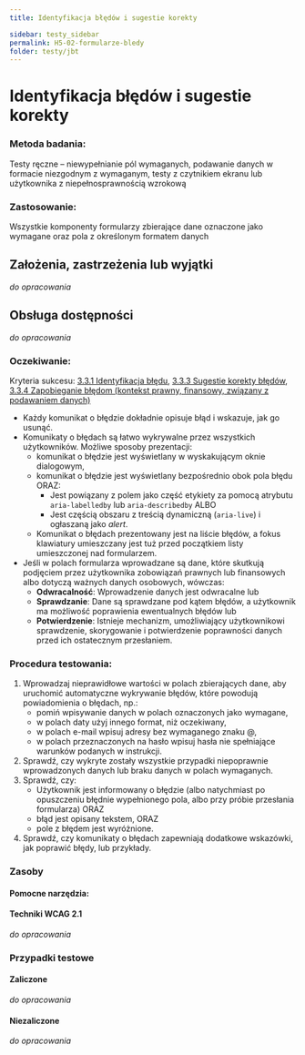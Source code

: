 ```yaml
---
title: Identyfikacja błędów i sugestie korekty

sidebar: testy_sidebar
permalink: H5-02-formularze-bledy
folder: testy/jbt
---
```



# Identyfikacja błędów i sugestie korekty

### Metoda badania:
Testy ręczne – niewypełnianie pól wymaganych, podawanie danych w formacie niezgodnym z wymaganym, testy z czytnikiem ekranu lub użytkownika z niepełnosprawnością wzrokową  

### Zastosowanie:
Wszystkie komponenty formularzy zbierające dane oznaczone jako wymagane oraz pola z  określonym formatem danych

## Założenia, zastrzeżenia lub wyjątki
_do opracowania_

## Obsługa dostępności
_do opracowania_

### Oczekiwanie:
Kryteria sukcesu: [3.3.1 Identyfikacja błędu](https://wcag.lepszyweb.pl/#error-identification), [3.3.3 Sugestie korekty błędów](https://wcag.lepszyweb.pl/#error-suggestion), [3.3.4 Zapobieganie błędom (kontekst prawny, finansowy, związany z podawaniem danych)](https://wcag.lepszyweb.pl/#error-prevention-legal-financial-data)
-	Każdy komunikat o błędzie dokładnie opisuje błąd i wskazuje, jak go usunąć.
-	Komunikaty o błędach są łatwo wykrywalne przez wszystkich użytkowników. Możliwe sposoby prezentacji:
    - komunikat o błędzie jest wyświetlany w wyskakującym oknie dialogowym,
    - komunikat o błędzie jest wyświetlany bezpośrednio obok pola błędu ORAZ:
      - Jest powiązany z polem jako część etykiety za pomocą atrybutu `aria-labelledby` lub `aria-describedby` ALBO
      - Jest częścią obszaru z treścią dynamiczną (`aria-live`) i ogłaszaną jako *alert*.
    - Komunikat o błędach prezentowany jest na liście błędów, a fokus klawiatury umieszczany jest tuż przed początkiem listy umieszczonej nad formularzem.
-	Jeśli w polach formularza wprowadzane są dane, które skutkują podjęciem przez użytkownika zobowiązań prawnych lub finansowych albo dotyczą ważnych danych osobowych, wówczas:
    - **Odwracalność**: Wprowadzenie danych jest odwracalne lub
    - **Sprawdzanie**: Dane są sprawdzane pod kątem błędów, a użytkownik ma możliwość poprawienia ewentualnych błędów lub
    - **Potwierdzenie**: Istnieje mechanizm, umożliwiający użytkownikowi sprawdzenie, skorygowanie i potwierdzenie poprawności danych przed ich ostatecznym przesłaniem.

### Procedura testowania:
1.	Wprowadzaj nieprawidłowe wartości w polach zbierających dane, aby uruchomić automatyczne wykrywanie błędów, które powodują powiadomienia o błędach, np.:
    - pomiń wpisywanie danych w polach oznaczonych jako wymagane,
    - w polach daty użyj innego format, niż oczekiwany,
    - w polach e-mail wpisuj adresy bez wymaganego znaku @,
    - w polach przeznaczonych na hasło wpisuj hasła nie spełniające warunków podanych w instrukcji.
2.	Sprawdź, czy wykryte zostały wszystkie przypadki niepoprawnie wprowadzonych danych lub braku danych w polach wymaganych.
3.	Sprawdź, czy:
    - Użytkownik jest informowany o błędzie (albo natychmiast po opuszczeniu błędnie wypełnionego pola, albo przy próbie przesłania formularza) ORAZ
    - błąd jest opisany tekstem, ORAZ
    - pole z błędem jest wyróżnione.
4.	Sprawdź, czy komunikaty o błędach zapewniają dodatkowe wskazówki, jak poprawić błędy, lub przykłady.   

### Zasoby

#### Pomocne narzędzia:

#### Techniki WCAG 2.1
_do opracowania_

### Przypadki testowe

#### Zaliczone
_do opracowania_

#### Niezaliczone
_do opracowania_
